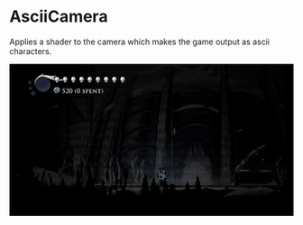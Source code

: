 # AsciiCamera

Applies a shader to the camera which makes the game output as ascii characters.

![Preview Image](img.jpg)
